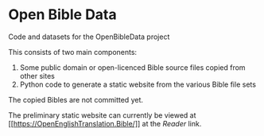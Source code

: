 # Open Bible Data

Code and datasets for the OpenBibleData project

This consists of two main components:

1. Some public domain or open-licenced Bible source files copied from other sites
2. Python code to generate a static website from the various Bible file sets

The copied Bibles are not committed yet.

The preliminary static website can currently be viewed at [[https://OpenEnglishTranslation.Bible/]] at the <em>Reader</em> link.
